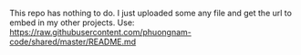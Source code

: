 This repo has nothing to do. I just uploaded some any file and get the url to embed in my other projects.
Use: https://raw.githubusercontent.com/phuongnam-code/shared/master/README.md

